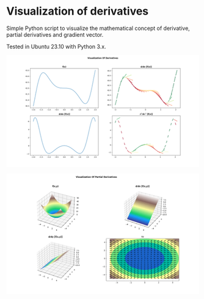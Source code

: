 # Visualization of derivatives

Simple Python script to visualize the mathematical concept of derivative, partial derivatives and gradient vector.

Tested in Ubuntu 23.10 with Python 3.x.

![alt text](https://raw.githubusercontent.com/janohhank/derivatives/master/doc/derivative_output.png)

![alt text](https://raw.githubusercontent.com/janohhank/derivatives/master/doc/partial_derivative_output.png)
